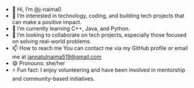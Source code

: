 - 👋 Hi, I’m @j-naima0
- 👀 I’m interested in technology, coding, and building tech projects that can make a positive impact.
- 🌱 I’m currently learning C++, Java, and Python.
- 💞️ I’m looking to collaborate on tech projects, especially those focused on solving real-world problems.
- 📫 How to reach me You can contact me via my GitHub profile or email me at jannatulnaima519@gmail.com
- 😄 Pronouns: she/her
- ⚡ Fun fact: I enjoy volunteering and have been involved in mentorship and community-based initiatives.

<!---
j-naima0/j-naima0 is a ✨ special ✨ repository because its `README.md` (this file) appears on your GitHub profile.
You can click the Preview link to take a look at your changes.
--->
